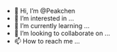 - 👋 Hi, I’m @Peakchen
- 👀 I’m interested in ...
- 🌱 I’m currently learning ...
- 💞️ I’m looking to collaborate on ...
- 📫 How to reach me ...

<!---
Peakchen/Peakchen is a ✨ special ✨ repository because its `README.md` (this file) appears on your GitHub profile.
You can click the Preview link to take a look at your changes.
--->
